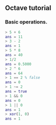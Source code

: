 ## Octave tutorial

### Basic operations.

```matlab
> 5 + 6
ans = 11
> 3 - 2
ans = 1
> 5 * 8
ans = 40
> 1/2
ans = 0.5000
> 2 ^ 6
ans = 64
> 1 == 2 % false
ans = 0
> 1 ~= 2
ans = true
> 1 && 0
ans = 0
> 1 || 0
ans = 1
> xor(1, 0)
ans = 1
```


